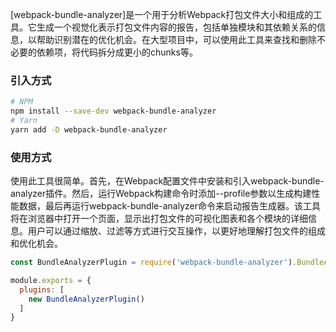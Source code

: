 [webpack-bundle-analyzer]是一个用于分析Webpack打包文件大小和组成的工具。它生成一个视觉化表示打包文件内容的报告，包括单独模块和其依赖关系的信息，以帮助识别潜在的优化机会。在大型项目中，可以使用此工具来查找和删除不必要的依赖项，将代码拆分成更小的chunks等。
### 引入方式
```bash
# NPM
npm install --save-dev webpack-bundle-analyzer
# Yarn
yarn add -D webpack-bundle-analyzer
```
### 使用方式
使用此工具很简单。首先，在Webpack配置文件中安装和引入webpack-bundle-analyzer插件。然后，运行Webpack构建命令时添加--profile参数以生成构建性能数据，最后再运行webpack-bundle-analyzer命令来启动报告生成器。该工具将在浏览器中打开一个页面，显示出打包文件的可视化图表和各个模块的详细信息。用户可以通过缩放、过滤等方式进行交互操作，以更好地理解打包文件的组成和优化机会。
```js
const BundleAnalyzerPlugin = require('webpack-bundle-analyzer').BundleAnalyzerPlugin;

module.exports = {
  plugins: [
    new BundleAnalyzerPlugin()
  ]
}
```

